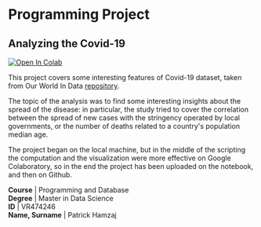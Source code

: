 # Programming Project

## Analyzing the Covid-19

[![Open In Colab](https://colab.research.google.com/assets/colab-badge.svg)](https://colab.research.google.com/drive/1Y0Ki2dQ1vo1WL7pF-W8rkYcWoxl50gbG?usp=sharing)

This project covers some interesting features of Covid-19 dataset, taken from
Our World In Data [repository](https://github.com/owid/covid-19-data/tree/master/public/data/).

The topic of the analysis was to find some interesting insights about the spread
of the disease: in particular, the study tried to cover the correlation between
the spread of new cases with the stringency operated by local governments, or
the number of deaths related to a country's population median age.

The project began on the local machine, but in the middle of the scripting the
computation and the visualization were more effective on Google Colaboratory, so
in the end the project has been uploaded on the notebook, and then on Github.

**Course** | Programming and Database
<br/>
**Degree** | Master in Data Science
<br/>
**ID** | VR474246
<br/>
**Name, Surname** | Patrick Hamzaj
